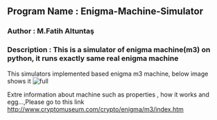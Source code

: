 ## Program Name : Enigma-Machine-Simulator
### Author : M.Fatih Altuntaş
### Description : This is a simulator of enigma machine(m3) on python, it runs exactly same real enigma machine

This simulators  implemented based enigma m3 machine, below image shows it
![full](https://cloud.githubusercontent.com/assets/13722649/26524895/ff527d84-434d-11e7-9488-2e8f10d522f1.jpg)


Extre information about machine such as properties , how it works and egg...,Please go to this link http://www.cryptomuseum.com/crypto/enigma/m3/index.htm
